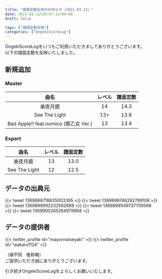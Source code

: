 ```yaml
---
title: "譜面定数反映のお知らせ（2021-03-11）"
date: 2021-03-11T20:07:11+09:00
draft: false

tags: ["譜面定数反映"]
categories: ["OngekiScoreLog"]
---
```


OngekiScoreLogをいつもご利用いただきましてありがとうございます。  
以下の譜面定数を反映いたしました。

<!--more-->

## 新規追加

### Master

| 曲名 | レベル | 譜面定数 |
|:-:|:-:|:-:|
| 美夜月鏡 | 14 | 14.3 |
| See The Light | 13+ | 13.8 |
| Bad Apple!! feat.nomico (豚乙女 Ver.) | 13 | 13.4 |

### Expert

| 曲名 | レベル | 譜面定数 |
|:-:|:-:|:-:|
| 美夜月鏡 | 13 | 13.0 |
| See The Light | 12 | 12.5 |

## データの出典元

{{< tweet 1369868718835003395 >}}
{{< tweet 1369899746282799106 >}}
{{< tweet 1369899992232562689 >}}
{{< tweet 1369899549737709568 >}}
{{< tweet 1369900265264979968 >}}

## データの提供者

{{< twitter_profile id="mayonnaiseyaki" >}}
{{< twitter_profile id="wakaru1124" >}}

（順不同　敬称略）  
ご提供いただき誠にありがとうございます。

引き続きOngekiScoreLogをよろしくお願いいたします。
